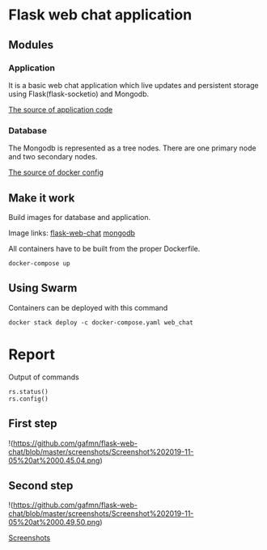 # Flask web chat application

## Modules

### Application
It is a basic web chat application which live updates and persistent storage using Flask(flask-socketio) and Mongodb.

[The source of application code](https://codeburst.io/building-your-first-chat-application-using-flask-in-7-minutes-f98de4adfa5d)

### Database
The Mongodb is represented as a tree nodes. There are one primary node and two secondary nodes.

[The source of docker config](https://37yonub.ru/articles/mongo-replica-set-docker-localhost)

## Make it work

Build images for database and application.

Image links:
[flask-web-chat](https://hub.docker.com/r/gafmnd/flask-chap-app)
[mongodb](https://hub.docker.com/r/gafmnd/mongo)

All containers have to be built from the proper Dockerfile.

`docker-compose up`

## Using Swarm

Containers can be deployed with this command

`docker stack deploy -c docker-compose.yaml web_chat`


# Report

Output of commands

```
rs.status()
rs.config()
```

## First step
!(https://github.com/gafmn/flask-web-chat/blob/master/screenshots/Screenshot%202019-11-05%20at%2000.45.04.png)

## Second step
!(https://github.com/gafmn/flask-web-chat/blob/master/screenshots/Screenshot%202019-11-05%20at%2000.49.50.png)

[Screenshots](https://github.com/gafmn/flask-web-chat/tree/master/screenshots)
